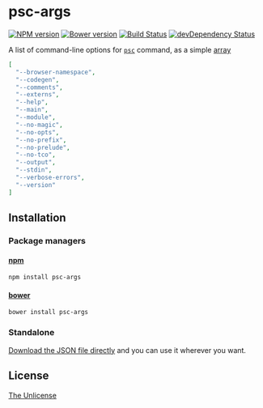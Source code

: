 # psc-args

[![NPM version](https://img.shields.io/npm/v/psc-args.svg)](https://www.npmjs.com/package/psc-args)
[![Bower version](https://img.shields.io/bower/v/psc-args.svg)](https://github.com/shinnn/psc-args/releases)
[![Build Status](https://travis-ci.org/shinnn/psc-args.svg?branch=master)](https://travis-ci.org/shinnn/psc-args)
[![devDependency Status](https://david-dm.org/shinnn/psc-args/dev-status.svg)](https://david-dm.org/shinnn/psc-args#info=devDependencies)

A list of command-line options for [`psc`](https://github.com/purescript/purescript/wiki/Language-Guide:-Getting-Started#compiler-usage) command, as a simple [array](https://github.com/shinnn/psc-args/blob/master/index.json)

```json
[
  "--browser-namespace",
  "--codegen",
  "--comments",
  "--externs",
  "--help",
  "--main",
  "--module",
  "--no-magic",
  "--no-opts",
  "--no-prefix",
  "--no-prelude",
  "--no-tco",
  "--output",
  "--stdin",
  "--verbose-errors",
  "--version"
]
```

## Installation

### Package managers

#### [npm](https://www.npmjs.com/)

```
npm install psc-args
```

#### [bower](http://bower.io/)

```
bower install psc-args
```

### Standalone

[Download the JSON file directly](https://raw.githubusercontent.com/shinnn/psc-args/master/index.json) and you can use it wherever you want.

## License

[The Unlicense](./LICENSE)
